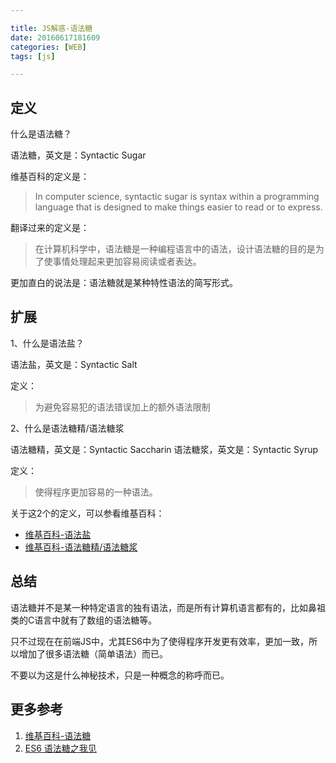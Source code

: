 ```yaml
---

title: JS解惑-语法糖
date: 20160617181609
categories: [WEB]
tags: [js]

---
```


## 定义

什么是语法糖？

语法糖，英文是：Syntactic Sugar

维基百科的定义是：

> In computer science, syntactic sugar is syntax within a programming language that is designed to make things easier to read or to express.

翻译过来的定义是：

> 在计算机科学中，语法糖是一种编程语言中的语法，设计语法糖的目的是为了使事情处理起来更加容易阅读或者表达。

更加直白的说法是：语法糖就是某种特性语法的简写形式。

## 扩展

1、什么是语法盐？

语法盐，英文是：Syntactic Salt

定义：

> 为避免容易犯的语法错误加上的额外语法限制

2、什么是语法糖精/语法糖浆

语法糖精，英文是：Syntactic Saccharin
语法糖浆，英文是：Syntactic Syrup

定义：

> 使得程序更加容易的一种语法。

关于这2个的定义，可以参看维基百科：

* [维基百科-语法盐](https://en.wikipedia.org/wiki/Syntactic_sugar#Syntactic_salt)
* [维基百科-语法糖精/语法糖浆](https://en.wikipedia.org/wiki/Syntactic_sugar#Syntactic_saccharin)

## 总结

语法糖并不是某一种特定语言的独有语法，而是所有计算机语言都有的，比如鼻祖类的C语言中就有了数组的语法糖等。

只不过现在在前端JS中，尤其ES6中为了使得程序开发更有效率，更加一致，所以增加了很多语法糖（简单语法）而已。

不要以为这是什么神秘技术，只是一种概念的称呼而已。

## 更多参考

1. [维基百科-语法糖](https://en.wikipedia.org/wiki/Syntactic_sugar)
1. [ES6 语法糖之我见](https://github.com/HunterOn-Ued/Janus/blob/master/docs/js.syntactic-sugar.md)


